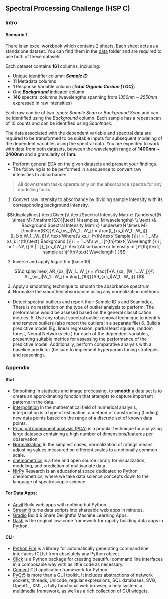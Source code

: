 ## Spectral Processing Challenge (HSP C)

### Intro

#### Scenario 1
There is an excel workbook which contains 2 sheets. Each sheet acts as a standalone dataset. You can find them in the [data](data/) folder and are required to use both of these datasets.

Each dataset contains **161** columns, including:

- Unique identifier column: ***Sample ID***
- **11** Metadata columns
- **1** Response Variable column (***Total Organic Carbon [TOC]***)
- One ***Background*** indicator column
- **146** spectral columns (wavelengths spanning from *1350nm* ~ *2550nm* expressed in raw intensities)

Each row can be of two types: *Sample Scan* or *Background Scan* and can be identified using the *Background* column. Each sample has a repeat scan of 10 counts and can be identified using *ScanIndex*.

The data associated with the dependent variable and spectral data are required to be transformed to be suitable inputs for subsequent modeling of the dependent variables using the spectral data. You are expected to work with data from both datasets, between the wavelength range of **1400nm ~ 2400nm** and a granularity of **1nm**.

- Perform general EDA on the given datasets and present your findings.
- The following is to be performed in a sequence to convert raw intensities to absorbance:

> All downstream tasks operate only on the absorbance spectra for any modelling tasks

  1. Convert raw intensity to absorbance by dividing sample intensity with its corresponding background intensity.
  ```math
  \displaylines{
    \text{Given}\\ \text{Spectral Intensity Matrix: }\underset{N \times M}{\mathrm{SX}}|\text{ N samples, M wavelengths} \\ \text{ \& Background Spectral Intensity Matrix} \underset{N \times M}{\mathrm{BX}}\\
    A_{xs_i|W_1...W_j} = \frac{I_{xs_i|W_1...W_j}}{I_{xb|W_1...W_j}}\\
    \text{Where}\\
    xs_i: i^{th}\text{ Sample }\|\ i = 1...M\\
    xs_i: i^{th}\text{ Background }\|\ i = 1...M\\
    w_j: j^{th}\text{ Wavelength }\|\ j = 1...N\\
    {[ A | I ]}_{xs_i|W_j}: \text{Absorbance or Intensity of }i^{th}\text{ sample at }j^{th}\text{ Wavelength }
  }
  ```
  2. Inverse and apply logarithm (base 10)
  ```math
  \displaylines{
    AR_{xs_i|W_1...W_j} = \frac{1}{A_{xs_i|W_1...W_j}}\\
    AL_{xs_i|W_1...W_j} = \log{_{10}}{AR_{xs_i|W_1...W_j}}
  }
  ```
  3. Apply a smoothing technique to smooth the absorbance spectrum
  4. Normalize the smoothed absorbance using any normalization methods
- Detect spectral outliers and report their Sample ID's and ScanIndex. There is no restriction on the type of outlier analysis to perform. The preformance would be assesed based on the general classification metrics.
  5. Use any robust spectral outlier removal technique to identify and remove outliers (also report the outliers in a separate file)
  6. Build a predictive model (Eg. linear regression, partial least square, random forest, Neural Networks etc.) for each of the dependent variables, presenting suitable metrics for assessing the performance of the predictive model. Additionally, perform comparative analysis with a baseline predictor (be sure to implement hyperparam tuning strategies and reasoning).


### Appendix
#### Stat
- [Smoothing](https://en.wikipedia.org/wiki/Smoothing) In statistics and image processing, to **smooth** a data set is to create an approximating function that attempts to capture important patterns in the data.
- [Interpolation](https://en.wikipedia.org/wiki/Interpolation) In the mathematical field of numerical analysis, interpolation is a type of estimation, a method of constructing (finding) new data points based on the range of a discrete set of known data points.
- [Principal component analysis (PCA)](https://en.wikipedia.org/wiki/Principal_component_analysis) is a popular technique for analyzing large datasets containing a high number of dimensions/features per observation.
- [Normalization](https://en.wikipedia.org/wiki/Normalization_(statistics)) In the simplest cases, normalization of ratings means adjusting values measured on different scales to a notionally common scale.
- [chemometrics](https://chemometrics.readthedocs.io/en/stable/) is a free and open source library for visualization, modeling, and prediction of multivariate data.
- [NirPy](https://nirpyresearch.com/) Research is an educational space dedicated to Python chemometrics, where we take data science concepts down to the language of spectroscopic science.

#### For Data Apps:
- [Anvil](https://anvil.works/) Build web apps with nothing but Python.
- [Streamlit](https://streamlit.io/) turns data scripts into shareable web apps in minutes.
- [Gradio](https://gradio.app/) Build & Share Delightful Machine Learning Apps.
- [Dash](https://dash.plotly.com/) is the original low-code framework for rapidly building data apps in Python.

#### CLI:
- [Python Fire](https://github.com/google/python-fire) is a library for automatically generating command line interfaces (CLIs) from absolutely any Python object.
- [Click](https://github.com/pallets/click) is a Python package for creating beautiful command line interfaces in a composable way with as little code as necessary.
- [Cement](https://builtoncement.com/) CLI application framework for Python.
- [PyQt5](https://riverbankcomputing.com/software/pyqt/intro) is more than a GUI toolkit. It includes abstractions of network sockets, threads, Unicode, regular expressions, SQL databases, SVG, OpenGL, XML, a fully functional web browser, a help system, a multimedia framework, as well as a rich collection of GUI widgets.
